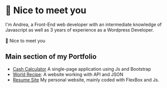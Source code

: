##
:wave: Nice to meet you<br>
================
I'm Andrea, a Front-End web developer with an intermediate knowledge of Javascript as well as 3 years of experience as a Wordpress Developer.<br>
<br>
:wave: Nice to meet you
## Main section of my Portfolio
- [Cash Calculator](https://github.com/Andrea-vicari/Cash_register) A single-page application using Js and Bootstrap
- [World Recipe](https://github.com/Andrea-vicari/WorldRecipe): A website working with API and JSON
- [Resume Site]() My personal website, mainly coded with FlexBox and Js.
